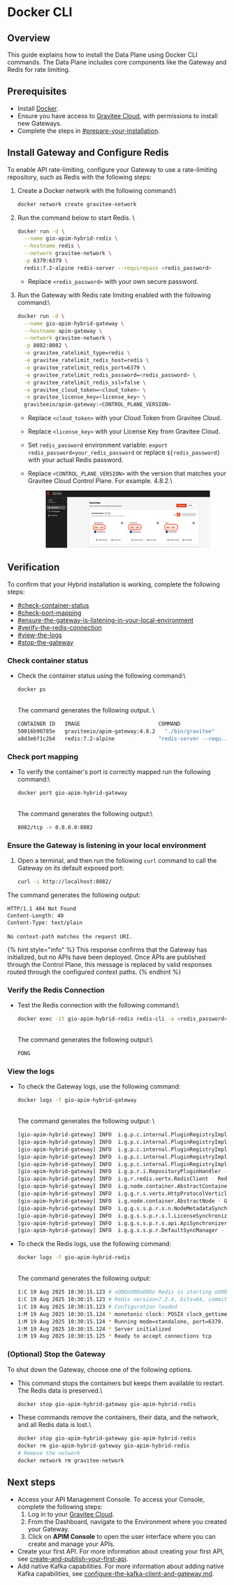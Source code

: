 # Docker CLI

## Overview&#x20;

This guide explains how to install the Data Plane using Docker CLI commands. The Data Plane includes core components like the Gateway and Redis for rate limiting.&#x20;

## Prerequisites

* Install [Docker](https://docs.docker.com/engine/install/).&#x20;
* Ensure you have access to [Gravitee Cloud](https://cloud.gravitee.io/), with permissions to install new Gateways.
* Complete the steps in [#prepare-your-installation](../#prepare-your-installation "mention").

## Install Gateway and Configure Redis

To enable API rate-limiting, configure your Gateway to use a rate-limiting repository, such as Redis with the following steps:&#x20;

1.  Create a Docker network with the following command:\


    ```sh
    docker network create gravitee-network
    ```
2.  Run the command below to start Redis. \


    ```sh
    docker run -d \
      --name gio-apim-hybrid-redis \
      --hostname redis \
      --network gravitee-network \
      -p 6379:6379 \
      redis:7.2-alpine redis-server --requirepass <redis_password>
    ```

    * Replace `<redis_password>` with your own secure password.
3.  Run the Gateway with Redis rate limiting enabled with the following command:\


    ```bash
    docker run -d \
      --name gio-apim-hybrid-gateway \
      --hostname apim-gateway \
      --network gravitee-network \
      -p 8082:8082 \
      -e gravitee_ratelimit_type=redis \
      -e gravitee_ratelimit_redis_host=redis \
      -e gravitee_ratelimit_redis_port=6379 \
      -e gravitee_ratelimit_redis_password=<redis_password> \
      -e gravitee_ratelimit_redis_ssl=false \
      -e gravitee_cloud_token=<cloud_token> \
      -e gravitee_license_key=<license_key> \
      graviteeio/apim-gateway:<CONTROL_PLANE_VERSION>
    ```

    * Replace `<cloud_token>` with your Cloud Token from Gravitee Cloud.
    * Replace `<license_key>` with your License Key from Gravitee Cloud.
    * Set `redis_password` environment variable: `export redis_password=your_redis_password` or replace `${redis_password}` with your actual Redis password.
    *   Replace `<CONTROL_PLANE_VERSION>` with the version that matches your Gravitee Cloud Control Plane. For example. 4.8.2.\


        <figure><img src="../../../.gitbook/assets/image (324).png" alt=""><figcaption></figcaption></figure>

## Verification

To confirm that your Hybrid installation is working, complete the following steps:

* [#check-container-status](docker-cli.md#check-container-status "mention")
* [#check-port-mapping](docker-cli.md#check-port-mapping "mention")
* [#ensure-the-gateway-is-listening-in-your-local-environment](docker-cli.md#ensure-the-gateway-is-listening-in-your-local-environment "mention")
* [#verify-the-redis-connection](docker-cli.md#verify-the-redis-connection "mention")
* [#view-the-logs](docker-cli.md#view-the-logs "mention")
* [#stop-the-gateway](docker-cli.md#stop-the-gateway "mention")

### Check container status

*   Check the container status using the following command:\


    ```sh
    docker ps
    ```

    \
    The command generates the following output. \


    ```sh
    CONTAINER ID   IMAGE                         COMMAND                  CREATED             STATUS             PORTS                    NAMES
    50016b90785e   graviteeio/apim-gateway:4.8.2   "./bin/gravitee"         About an hour ago   Up About an hour   0.0.0.0:8082->8082/tcp   gio-apim-hybrid-gateway
    a8d3e6f1c2b4   redis:7.2-alpine              "redis-server --requ..." About an hour ago   Up About an hour   0.0.0.0:6379->6379/tcp   gio-apim-hybrid-redis
    ```

### Check port mapping&#x20;

*   To verify the container's port is correctly mapped run the following command:\


    ```sh
    docker port gio-apim-hybrid-gateway
    ```

    \
    The command generates the following output:\


    ```sh
    8082/tcp -> 0.0.0.0:8082
    ```

### **Ensure the Gateway is listening in your local environment**

1.  Open a terminal, and then run the following `curl` command to call the Gateway on its default exposed port:

    ```bash
    curl -i http://localhost:8082/
    ```

The command generates the following output:

```http
HTTP/1.1 404 Not Found
Content-Length: 40
Content-Type: text/plain

No context-path matches the request URI.
```

{% hint style="info" %}
This response confirms that the Gateway has initialized, but no APIs have been deployed. Once APIs are published through the Control Plane, this message is replaced by valid responses routed through the configured context paths.
{% endhint %}

### Verify the Redis Connection&#x20;

*   Test the Redis connection with the following command:\


    ```bash
    docker exec -it gio-apim-hybrid-redis redis-cli -a <redis_password> ping
    ```

    \
    The command generates the following output:\


    ```bash
    PONG
    ```

### View the logs

*   To check the Gateway logs, use the following command:

    ```sh
    docker logs -f gio-apim-hybrid-gateway
    ```

    \
    The command generates the following output: \


    ```bash
    [gio-apim-hybrid-gateway] INFO  i.g.p.c.internal.PluginRegistryImpl - Loading plugins from /opt/graviteeio-gateway/plugins
    [gio-apim-hybrid-gateway] INFO  i.g.p.c.internal.PluginRegistryImpl - List of available policy: 
    [gio-apim-hybrid-gateway] INFO  i.g.p.c.internal.PluginRegistryImpl -         > rate-limit [3.0.0] has been loaded
    [gio-apim-hybrid-gateway] INFO  i.g.p.c.internal.PluginRegistryImpl -         > jwt [6.1.2] has been loaded
    [gio-apim-hybrid-gateway] INFO  i.g.p.c.internal.PluginRegistryImpl -         > key-less [4.0.0] has been loaded
    [gio-apim-hybrid-gateway] INFO  i.g.p.r.i.RepositoryPluginHandler - Repository [RATE_LIMIT] loaded by redis
    [gio-apim-hybrid-gateway] INFO  i.g.r.redis.vertx.RedisClient - Redis is now ready to be used.
    [gio-apim-hybrid-gateway] INFO  i.g.node.container.AbstractContainer - Starting Gravitee.io - API Gateway...
    [gio-apim-hybrid-gateway] INFO  i.g.g.r.s.vertx.HttpProtocolVerticle - HTTP server [http] ready to accept requests on port 8082
    [gio-apim-hybrid-gateway] INFO  i.g.node.container.AbstractNode - Gravitee.io - API Gateway id[05dbfca1-3102-4cbb-9bfc-a13102acbbdd] version[4.8.2] started in 866 ms.
    [gio-apim-hybrid-gateway] INFO  i.g.g.s.s.p.r.s.n.NodeMetadataSynchronizer - Node metadata synchronized in 285ms
    [gio-apim-hybrid-gateway] INFO  i.g.g.s.s.p.r.s.l.LicenseSynchronizer - 1 licenses synchronized in 46ms
    [gio-apim-hybrid-gateway] INFO  i.g.g.s.s.p.r.s.api.ApiSynchronizer - 0 apis synchronized in 26ms
    [gio-apim-hybrid-gateway] INFO  i.g.g.s.s.p.r.DefaultSyncManager - Sync service has been scheduled with delay [10000 MILLISECONDS]
    ```



*   To check the Redis logs, use the following command:

    ```bash
    docker logs -f gio-apim-hybrid-redis
    ```

    \
    The command generates the following output:&#x20;

    ```bash
    1:C 19 Aug 2025 10:30:15.123 # oO0OoO0OoO0Oo Redis is starting oO0OoO0OoO0Oo
    1:C 19 Aug 2025 10:30:15.123 # Redis version=7.2.4, bits=64, commit=00000000, modified=0, pid=1, just started
    1:C 19 Aug 2025 10:30:15.123 # Configuration loaded
    1:M 19 Aug 2025 10:30:15.124 * monotonic clock: POSIX clock_gettime
    1:M 19 Aug 2025 10:30:15.124 * Running mode=standalone, port=6379.
    1:M 19 Aug 2025 10:30:15.124 * Server initialized
    1:M 19 Aug 2025 10:30:15.125 * Ready to accept connections tcp
    ```

### (Optional) Stop the Gateway

To shut down the Gateway, choose one of the following options.

*   This command stops the containers but keeps them available to restart. The Redis data is preserved.\


    ```sh
    docker stop gio-apim-hybrid-gateway gio-apim-hybrid-redis
    ```
*   These commands remove the containers, their data, and the network, and all Redis data is lost.\


    ```sh
    docker stop gio-apim-hybrid-gateway gio-apim-hybrid-redis
    docker rm gio-apim-hybrid-gateway gio-apim-hybrid-redis
    # Remove the network
    docker network rm gravitee-network
    ```

## Next steps

* Access your API Management Console. To access your Console, complete the following steps:
  1. Log in to your [Gravitee Cloud](https://cloud.gravitee.io/).
  2. From the Dashboard, navigate to the Environment where you created your Gateway.
  3. Click on **APIM Console** to open the user interface where you can create and manage your APIs.
* Create your first API. For more information about creating your first API, see [create-and-publish-your-first-api](../../../how-to-guides/create-and-publish-your-first-api/ "mention").
* Add native Kafka capabilities. For more information about adding native Kafka capabilities, see [configure-the-kafka-client-and-gateway.md](../../../kafka-gateway/configure-the-kafka-client-and-gateway.md "mention").

